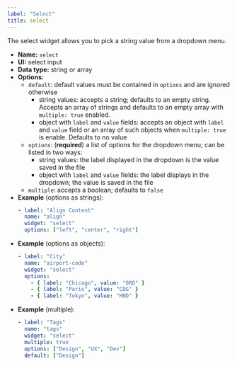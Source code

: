 ```yaml
---
label: "Select"
title: select
---
```


The select widget allows you to pick a string value from a dropdown menu.

- **Name:** `select`
- **UI:** select input
- **Data type:** string or array
- **Options:**
  - `default`: default values must be contained in `options` and are ignored otherwise
      - string values: accepts a string; defaults to an empty string. Accepts an array of strings and defaults to an empty array  with `multiple: true` enabled.
      - object with `label` and `value` fields: accepts an object with `label` and `value` field or an array of such objects when `multiple: true` is enable. Defaults to no value
  - `options`: (**required**) a list of options for the dropdown menu; can be listed in two ways:
      - string values: the label displayed in the dropdown is the value saved in the file
      - object with `label` and `value` fields: the label displays in the dropdown; the value is saved in the file
  - `multiple`: accepts a boolean; defaults to `false`
- **Example** (options as strings):
    ```yaml
    - label: "Align Content"
      name: "align"
      widget: "select"
      options: ["left", "center", "right"]
    ```
- **Example** (options as objects):
    ```yaml
    - label: "City"
      name: "airport-code"
      widget: "select"
      options:
        - { label: "Chicago", value: "ORD" }
        - { label: "Paris", value: "CDG" }
        - { label: "Tokyo", value: "HND" }
    ```
- **Example** (multiple):
    ```yaml
    - label: "Tags"
      name: "tags"
      widget: "select"
      multiple: true
      options: ["Design", "UX", "Dev"]
      default: ["Design"]
    ```

